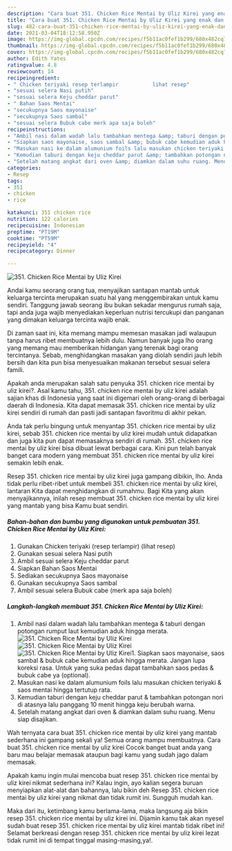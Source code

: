 ```yaml
---
description: "Cara buat 351. Chicken Rice Mentai by Uliz Kirei yang enak dan Mudah Dibuat"
title: "Cara buat 351. Chicken Rice Mentai by Uliz Kirei yang enak dan Mudah Dibuat"
slug: 482-cara-buat-351-chicken-rice-mentai-by-uliz-kirei-yang-enak-dan-mudah-dibuat
date: 2021-03-04T18:12:58.950Z
image: https://img-global.cpcdn.com/recipes/f5b11ac0fef1b299/680x482cq70/351-chicken-rice-mentai-by-uliz-kirei-foto-resep-utama.jpg
thumbnail: https://img-global.cpcdn.com/recipes/f5b11ac0fef1b299/680x482cq70/351-chicken-rice-mentai-by-uliz-kirei-foto-resep-utama.jpg
cover: https://img-global.cpcdn.com/recipes/f5b11ac0fef1b299/680x482cq70/351-chicken-rice-mentai-by-uliz-kirei-foto-resep-utama.jpg
author: Edith Yates
ratingvalue: 4.8
reviewcount: 14
recipeingredient:
- " Chicken teriyaki resep terlampir           lihat resep"
- "sesuai selera Nasi putih"
- "sesuai selera Keju cheddar parut"
- " Bahan Saos Mentai"
- "secukupnya Saos mayonaise"
- "secukupnya Saos sambal"
- "sesuai selera Bubuk cabe merk apa saja boleh"
recipeinstructions:
- "Ambil nasi dalam wadah lalu tambahkan mentega &amp; taburi dengan potongan rumput laut kemudian aduk hingga merata."
- "Siapkan saos mayonaise, saos sambal &amp; bubuk cabe kemudian aduk hingga merata. Jangan lupa koreksi rasa. Untuk yang suka pedas dapat tambahkan saos pedas &amp; bubuk cabe ya (optional)."
- "Masukan nasi ke dalam alumunium foils lalu masukan chicken teriyaki &amp; saos mentai hingga tertutup rata."
- "Kemudian taburi dengan keju cheddar parut &amp; tambahkan potongan nori di atasnya lalu panggang 10 menit hingga keju berubah warna."
- "Setelah matang angkat dari oven &amp; diamkan dalam suhu ruang. Menu siap disajikan."
categories:
- Resep
tags:
- 351
- chicken
- rice

katakunci: 351 chicken rice 
nutrition: 122 calories
recipecuisine: Indonesian
preptime: "PT19M"
cooktime: "PT59M"
recipeyield: "4"
recipecategory: Dinner

---
```



![351. Chicken Rice Mentai by Uliz Kirei](https://img-global.cpcdn.com/recipes/f5b11ac0fef1b299/680x482cq70/351-chicken-rice-mentai-by-uliz-kirei-foto-resep-utama.jpg)

Andai kamu seorang orang tua, menyajikan santapan mantab untuk keluarga tercinta merupakan suatu hal yang menggembirakan untuk kamu sendiri. Tanggung jawab seorang ibu bukan sekadar mengurus rumah saja, tapi anda juga wajib menyediakan keperluan nutrisi tercukupi dan panganan yang dimakan keluarga tercinta wajib enak.

Di zaman  saat ini, kita memang mampu memesan masakan jadi walaupun tanpa harus ribet membuatnya lebih dulu. Namun banyak juga lho orang yang memang mau memberikan hidangan yang terenak bagi orang tercintanya. Sebab, menghidangkan masakan yang diolah sendiri jauh lebih bersih dan kita pun bisa menyesuaikan makanan tersebut sesuai selera famili. 



Apakah anda merupakan salah satu penyuka 351. chicken rice mentai by uliz kirei?. Asal kamu tahu, 351. chicken rice mentai by uliz kirei adalah sajian khas di Indonesia yang saat ini digemari oleh orang-orang di berbagai daerah di Indonesia. Kita dapat memasak 351. chicken rice mentai by uliz kirei sendiri di rumah dan pasti jadi santapan favoritmu di akhir pekan.

Anda tak perlu bingung untuk menyantap 351. chicken rice mentai by uliz kirei, sebab 351. chicken rice mentai by uliz kirei mudah untuk didapatkan dan juga kita pun dapat memasaknya sendiri di rumah. 351. chicken rice mentai by uliz kirei bisa dibuat lewat berbagai cara. Kini pun telah banyak banget cara modern yang membuat 351. chicken rice mentai by uliz kirei semakin lebih enak.

Resep 351. chicken rice mentai by uliz kirei juga gampang dibikin, lho. Anda tidak perlu ribet-ribet untuk membeli 351. chicken rice mentai by uliz kirei, lantaran Kita dapat menghidangkan di rumahmu. Bagi Kita yang akan menyajikannya, inilah resep membuat 351. chicken rice mentai by uliz kirei yang mantab yang bisa Kamu buat sendiri.

<!--inarticleads1-->

##### Bahan-bahan dan bumbu yang digunakan untuk pembuatan 351. Chicken Rice Mentai by Uliz Kirei:

1. Gunakan  Chicken teriyaki (resep terlampir)           (lihat resep)
1. Gunakan sesuai selera Nasi putih
1. Ambil sesuai selera Keju cheddar parut
1. Siapkan  Bahan Saos Mentai
1. Sediakan secukupnya Saos mayonaise
1. Gunakan secukupnya Saos sambal
1. Ambil sesuai selera Bubuk cabe (merk apa saja boleh)




<!--inarticleads2-->

##### Langkah-langkah membuat 351. Chicken Rice Mentai by Uliz Kirei:

1. Ambil nasi dalam wadah lalu tambahkan mentega &amp; taburi dengan potongan rumput laut kemudian aduk hingga merata.
<img src="https://img-global.cpcdn.com/steps/1b4ed3f45b843252/160x128cq70/351-chicken-rice-mentai-by-uliz-kirei-langkah-memasak-1-foto.jpg" alt="351. Chicken Rice Mentai by Uliz Kirei"><img src="https://img-global.cpcdn.com/steps/730b2249e3a13b72/160x128cq70/351-chicken-rice-mentai-by-uliz-kirei-langkah-memasak-1-foto.jpg" alt="351. Chicken Rice Mentai by Uliz Kirei"><img src="https://img-global.cpcdn.com/steps/6adf871df6f2f054/160x128cq70/351-chicken-rice-mentai-by-uliz-kirei-langkah-memasak-1-foto.jpg" alt="351. Chicken Rice Mentai by Uliz Kirei">1. Siapkan saos mayonaise, saos sambal &amp; bubuk cabe kemudian aduk hingga merata. Jangan lupa koreksi rasa. Untuk yang suka pedas dapat tambahkan saos pedas &amp; bubuk cabe ya (optional).
1. Masukan nasi ke dalam alumunium foils lalu masukan chicken teriyaki &amp; saos mentai hingga tertutup rata.
1. Kemudian taburi dengan keju cheddar parut &amp; tambahkan potongan nori di atasnya lalu panggang 10 menit hingga keju berubah warna.
1. Setelah matang angkat dari oven &amp; diamkan dalam suhu ruang. Menu siap disajikan.




Wah ternyata cara buat 351. chicken rice mentai by uliz kirei yang mantab sederhana ini gampang sekali ya! Semua orang mampu membuatnya. Cara buat 351. chicken rice mentai by uliz kirei Cocok banget buat anda yang baru mau belajar memasak ataupun bagi kamu yang sudah jago dalam memasak.

Apakah kamu ingin mulai mencoba buat resep 351. chicken rice mentai by uliz kirei nikmat sederhana ini? Kalau ingin, ayo kalian segera buruan menyiapkan alat-alat dan bahannya, lalu bikin deh Resep 351. chicken rice mentai by uliz kirei yang nikmat dan tidak rumit ini. Sungguh mudah kan. 

Maka dari itu, ketimbang kamu berlama-lama, maka langsung aja bikin resep 351. chicken rice mentai by uliz kirei ini. Dijamin kamu tak akan nyesel sudah buat resep 351. chicken rice mentai by uliz kirei mantab tidak ribet ini! Selamat berkreasi dengan resep 351. chicken rice mentai by uliz kirei lezat tidak rumit ini di tempat tinggal masing-masing,ya!.

